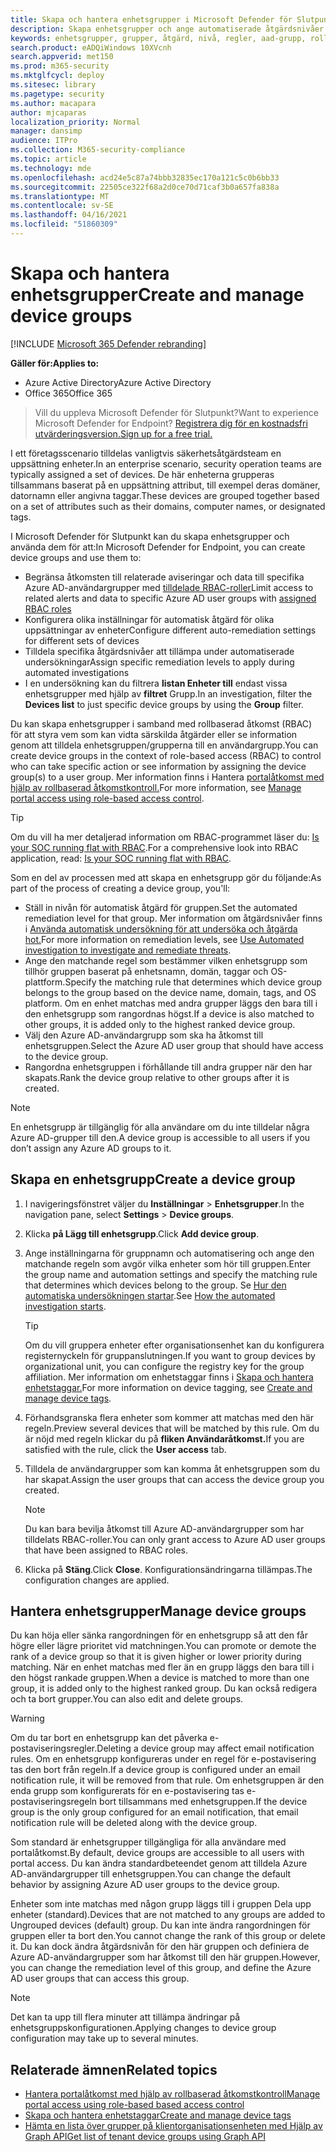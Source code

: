 ```yaml
---
title: Skapa och hantera enhetsgrupper i Microsoft Defender för Slutpunkt
description: Skapa enhetsgrupper och ange automatiserade åtgärdsnivåer för dem genom att ange de regler som gäller för gruppen
keywords: enhetsgrupper, grupper, åtgärd, nivå, regler, aad-grupp, roll, tilldela, rangordna
search.product: eADQiWindows 10XVcnh
search.appverid: met150
ms.prod: m365-security
ms.mktglfcycl: deploy
ms.sitesec: library
ms.pagetype: security
ms.author: macapara
author: mjcaparas
localization_priority: Normal
manager: dansimp
audience: ITPro
ms.collection: M365-security-compliance
ms.topic: article
ms.technology: mde
ms.openlocfilehash: acd24e5c87a74bbb32835ec170a121c5c0b6bb33
ms.sourcegitcommit: 22505ce322f68a2d0ce70d71caf3b0a657fa838a
ms.translationtype: MT
ms.contentlocale: sv-SE
ms.lasthandoff: 04/16/2021
ms.locfileid: "51860309"
---
```

# <a name="create-and-manage-device-groups"></a><span data-ttu-id="7a037-104">Skapa och hantera enhetsgrupper</span><span class="sxs-lookup"><span data-stu-id="7a037-104">Create and manage device groups</span></span>

[!INCLUDE [Microsoft 365 Defender rebranding](../../includes/microsoft-defender.md)]


<span data-ttu-id="7a037-105">**Gäller för:**</span><span class="sxs-lookup"><span data-stu-id="7a037-105">**Applies to:**</span></span>
- <span data-ttu-id="7a037-106">Azure Active Directory</span><span class="sxs-lookup"><span data-stu-id="7a037-106">Azure Active Directory</span></span>
- <span data-ttu-id="7a037-107">Office 365</span><span class="sxs-lookup"><span data-stu-id="7a037-107">Office 365</span></span>

> <span data-ttu-id="7a037-108">Vill du uppleva Microsoft Defender för Slutpunkt?</span><span class="sxs-lookup"><span data-stu-id="7a037-108">Want to experience Microsoft Defender for Endpoint?</span></span> [<span data-ttu-id="7a037-109">Registrera dig för en kostnadsfri utvärderingsversion.</span><span class="sxs-lookup"><span data-stu-id="7a037-109">Sign up for a free trial.</span></span>](https://www.microsoft.com/microsoft-365/windows/microsoft-defender-atp?ocid=docs-wdatp-exposedapis-abovefoldlink)


<span data-ttu-id="7a037-110">I ett företagsscenario tilldelas vanligtvis säkerhetsåtgärdsteam en uppsättning enheter.</span><span class="sxs-lookup"><span data-stu-id="7a037-110">In an enterprise scenario, security operation teams are typically assigned a set of devices.</span></span> <span data-ttu-id="7a037-111">De här enheterna grupperas tillsammans baserat på en uppsättning attribut, till exempel deras domäner, datornamn eller angivna taggar.</span><span class="sxs-lookup"><span data-stu-id="7a037-111">These devices are grouped together based on a set of attributes such as their domains, computer names, or designated tags.</span></span>

<span data-ttu-id="7a037-112">I Microsoft Defender för Slutpunkt kan du skapa enhetsgrupper och använda dem för att:</span><span class="sxs-lookup"><span data-stu-id="7a037-112">In Microsoft Defender for Endpoint, you can create device groups and use them to:</span></span>
- <span data-ttu-id="7a037-113">Begränsa åtkomsten till relaterade aviseringar och data till specifika Azure AD-användargrupper med [tilldelade RBAC-roller](rbac.md)</span><span class="sxs-lookup"><span data-stu-id="7a037-113">Limit access to related alerts and data to specific Azure AD user groups with [assigned RBAC roles](rbac.md)</span></span> 
- <span data-ttu-id="7a037-114">Konfigurera olika inställningar för automatisk åtgärd för olika uppsättningar av enheter</span><span class="sxs-lookup"><span data-stu-id="7a037-114">Configure different auto-remediation settings for different sets of devices</span></span>
- <span data-ttu-id="7a037-115">Tilldela specifika åtgärdsnivåer att tillämpa under automatiserade undersökningar</span><span class="sxs-lookup"><span data-stu-id="7a037-115">Assign specific remediation levels to apply during automated investigations</span></span>
- <span data-ttu-id="7a037-116">I en undersökning kan du filtrera **listan Enheter till** endast vissa enhetsgrupper med hjälp av **filtret** Grupp.</span><span class="sxs-lookup"><span data-stu-id="7a037-116">In an investigation, filter the **Devices list** to just specific device groups by using the **Group** filter.</span></span>

<span data-ttu-id="7a037-117">Du kan skapa enhetsgrupper i samband med rollbaserad åtkomst (RBAC) för att styra vem som kan vidta särskilda åtgärder eller se information genom att tilldela enhetsgruppen/grupperna till en användargrupp.</span><span class="sxs-lookup"><span data-stu-id="7a037-117">You can create device groups in the context of role-based access (RBAC) to control who can take specific action or see information by assigning the device group(s) to a user group.</span></span> <span data-ttu-id="7a037-118">Mer information finns i Hantera [portalåtkomst med hjälp av rollbaserad åtkomstkontroll.](rbac.md)</span><span class="sxs-lookup"><span data-stu-id="7a037-118">For more information, see [Manage portal access using role-based access control](rbac.md).</span></span>

>[!TIP]
> <span data-ttu-id="7a037-119">Om du vill ha mer detaljerad information om RBAC-programmet läser du: [Is your SOC running flat with RBAC](https://techcommunity.microsoft.com/t5/Windows-Defender-ATP/Is-your-SOC-running-flat-with-limited-RBAC/ba-p/320015).</span><span class="sxs-lookup"><span data-stu-id="7a037-119">For a comprehensive look into RBAC application, read: [Is your SOC running flat with RBAC](https://techcommunity.microsoft.com/t5/Windows-Defender-ATP/Is-your-SOC-running-flat-with-limited-RBAC/ba-p/320015).</span></span>

<span data-ttu-id="7a037-120">Som en del av processen med att skapa en enhetsgrupp gör du följande:</span><span class="sxs-lookup"><span data-stu-id="7a037-120">As part of the process of creating a device group, you'll:</span></span>
- <span data-ttu-id="7a037-121">Ställ in nivån för automatisk åtgärd för gruppen.</span><span class="sxs-lookup"><span data-stu-id="7a037-121">Set the automated remediation level for that group.</span></span> <span data-ttu-id="7a037-122">Mer information om åtgärdsnivåer finns i [Använda automatisk undersökning för att undersöka och åtgärda hot.](automated-investigations.md)</span><span class="sxs-lookup"><span data-stu-id="7a037-122">For more information on remediation levels, see [Use Automated investigation to investigate and remediate threats](automated-investigations.md).</span></span>
- <span data-ttu-id="7a037-123">Ange den matchande regel som bestämmer vilken enhetsgrupp som tillhör gruppen baserat på enhetsnamn, domän, taggar och OS-plattform.</span><span class="sxs-lookup"><span data-stu-id="7a037-123">Specify the matching rule that determines which device group belongs to the group based on the device name, domain, tags, and OS platform.</span></span> <span data-ttu-id="7a037-124">Om en enhet matchas med andra grupper läggs den bara till i den enhetsgrupp som rangordnas högst.</span><span class="sxs-lookup"><span data-stu-id="7a037-124">If a device is also matched to other groups, it is added only to the highest ranked device group.</span></span>
- <span data-ttu-id="7a037-125">Välj den Azure AD-användargrupp som ska ha åtkomst till enhetsgruppen.</span><span class="sxs-lookup"><span data-stu-id="7a037-125">Select the Azure AD user group that should have access to the device group.</span></span>
- <span data-ttu-id="7a037-126">Rangordna enhetsgruppen i förhållande till andra grupper när den har skapats.</span><span class="sxs-lookup"><span data-stu-id="7a037-126">Rank the device group relative to other groups after it is created.</span></span>

>[!NOTE]
><span data-ttu-id="7a037-127">En enhetsgrupp är tillgänglig för alla användare om du inte tilldelar några Azure AD-grupper till den.</span><span class="sxs-lookup"><span data-stu-id="7a037-127">A device group is accessible to all users if you don’t assign any Azure AD groups to it.</span></span>

## <a name="create-a-device-group"></a><span data-ttu-id="7a037-128">Skapa en enhetsgrupp</span><span class="sxs-lookup"><span data-stu-id="7a037-128">Create a device group</span></span>

1. <span data-ttu-id="7a037-129">I navigeringsfönstret väljer du **Inställningar**  >  **Enhetsgrupper**.</span><span class="sxs-lookup"><span data-stu-id="7a037-129">In the navigation pane, select **Settings** > **Device groups**.</span></span>

2. <span data-ttu-id="7a037-130">Klicka **på Lägg till enhetsgrupp**.</span><span class="sxs-lookup"><span data-stu-id="7a037-130">Click **Add device group**.</span></span>

3. <span data-ttu-id="7a037-131">Ange inställningarna för gruppnamn och automatisering och ange den matchande regeln som avgör vilka enheter som hör till gruppen.</span><span class="sxs-lookup"><span data-stu-id="7a037-131">Enter the group name and automation settings and specify the matching rule that determines which devices belong to the group.</span></span> <span data-ttu-id="7a037-132">Se [Hur den automatiska undersökningen startar](automated-investigations.md#how-the-automated-investigation-starts).</span><span class="sxs-lookup"><span data-stu-id="7a037-132">See [How the automated investigation starts](automated-investigations.md#how-the-automated-investigation-starts).</span></span>

    >[!TIP]
    ><span data-ttu-id="7a037-133">Om du vill gruppera enheter efter organisationsenhet kan du konfigurera registernyckeln för gruppanslutningen.</span><span class="sxs-lookup"><span data-stu-id="7a037-133">If you want to group devices by organizational unit, you can configure the registry key for the group affiliation.</span></span> <span data-ttu-id="7a037-134">Mer information om enhetstaggar finns i [Skapa och hantera enhetstaggar.](machine-tags.md)</span><span class="sxs-lookup"><span data-stu-id="7a037-134">For more information on device tagging, see [Create and manage device tags](machine-tags.md).</span></span>

4. <span data-ttu-id="7a037-135">Förhandsgranska flera enheter som kommer att matchas med den här regeln.</span><span class="sxs-lookup"><span data-stu-id="7a037-135">Preview several devices that will be matched by this rule.</span></span> <span data-ttu-id="7a037-136">Om du är nöjd med regeln klickar du på **fliken Användaråtkomst.**</span><span class="sxs-lookup"><span data-stu-id="7a037-136">If you are satisfied with the rule, click the **User access** tab.</span></span>

5. <span data-ttu-id="7a037-137">Tilldela de användargrupper som kan komma åt enhetsgruppen som du har skapat.</span><span class="sxs-lookup"><span data-stu-id="7a037-137">Assign the user groups that can access the device group you created.</span></span>

    >[!NOTE]
    ><span data-ttu-id="7a037-138">Du kan bara bevilja åtkomst till Azure AD-användargrupper som har tilldelats RBAC-roller.</span><span class="sxs-lookup"><span data-stu-id="7a037-138">You can only grant access to Azure AD user groups that have been assigned to RBAC roles.</span></span>

6. <span data-ttu-id="7a037-139">Klicka på **Stäng**.</span><span class="sxs-lookup"><span data-stu-id="7a037-139">Click **Close**.</span></span> <span data-ttu-id="7a037-140">Konfigurationsändringarna tillämpas.</span><span class="sxs-lookup"><span data-stu-id="7a037-140">The configuration changes are applied.</span></span>

## <a name="manage-device-groups"></a><span data-ttu-id="7a037-141">Hantera enhetsgrupper</span><span class="sxs-lookup"><span data-stu-id="7a037-141">Manage device groups</span></span>

<span data-ttu-id="7a037-142">Du kan höja eller sänka rangordningen för en enhetsgrupp så att den får högre eller lägre prioritet vid matchningen.</span><span class="sxs-lookup"><span data-stu-id="7a037-142">You can promote or demote the rank of a device group so that it is given higher or lower priority during matching.</span></span> <span data-ttu-id="7a037-143">När en enhet matchas med fler än en grupp läggs den bara till i den högst rankade gruppen.</span><span class="sxs-lookup"><span data-stu-id="7a037-143">When a device is matched to more than one group, it is added only to the highest ranked group.</span></span> <span data-ttu-id="7a037-144">Du kan också redigera och ta bort grupper.</span><span class="sxs-lookup"><span data-stu-id="7a037-144">You can also edit and delete groups.</span></span>

>[!WARNING]
><span data-ttu-id="7a037-145">Om du tar bort en enhetsgrupp kan det påverka e-postaviseringsregler.</span><span class="sxs-lookup"><span data-stu-id="7a037-145">Deleting a device group may affect email notification rules.</span></span> <span data-ttu-id="7a037-146">Om en enhetsgrupp konfigureras under en regel för e-postavisering tas den bort från regeln.</span><span class="sxs-lookup"><span data-stu-id="7a037-146">If a device group is configured under an email notification rule, it will be removed from that rule.</span></span> <span data-ttu-id="7a037-147">Om enhetsgruppen är den enda grupp som konfigurerats för en e-postavisering tas e-postaviseringsregeln bort tillsammans med enhetsgruppen.</span><span class="sxs-lookup"><span data-stu-id="7a037-147">If the device group is the only group configured for an email notification, that email notification rule will be deleted along with the device group.</span></span>

<span data-ttu-id="7a037-148">Som standard är enhetsgrupper tillgängliga för alla användare med portalåtkomst.</span><span class="sxs-lookup"><span data-stu-id="7a037-148">By default, device groups are accessible to all users with portal access.</span></span> <span data-ttu-id="7a037-149">Du kan ändra standardbeteendet genom att tilldela Azure AD-användargrupper till enhetsgruppen.</span><span class="sxs-lookup"><span data-stu-id="7a037-149">You can change the default behavior by assigning Azure AD user groups to the device group.</span></span>

<span data-ttu-id="7a037-150">Enheter som inte matchas med någon grupp läggs till i gruppen Dela upp enheter (standard).</span><span class="sxs-lookup"><span data-stu-id="7a037-150">Devices that are not matched to any groups are added to Ungrouped devices (default) group.</span></span> <span data-ttu-id="7a037-151">Du kan inte ändra rangordningen för gruppen eller ta bort den.</span><span class="sxs-lookup"><span data-stu-id="7a037-151">You cannot change the rank of this group or delete it.</span></span> <span data-ttu-id="7a037-152">Du kan dock ändra åtgärdsnivån för den här gruppen och definiera de Azure AD-användargrupper som har åtkomst till den här gruppen.</span><span class="sxs-lookup"><span data-stu-id="7a037-152">However, you can change the remediation level of this group, and define the Azure AD user groups that can access this group.</span></span>

>[!NOTE]
> <span data-ttu-id="7a037-153">Det kan ta upp till flera minuter att tillämpa ändringar på enhetsgruppskonfigurationen.</span><span class="sxs-lookup"><span data-stu-id="7a037-153">Applying changes to device group configuration may take up to several minutes.</span></span>

## <a name="related-topics"></a><span data-ttu-id="7a037-154">Relaterade ämnen</span><span class="sxs-lookup"><span data-stu-id="7a037-154">Related topics</span></span>

- [<span data-ttu-id="7a037-155">Hantera portalåtkomst med hjälp av rollbaserad åtkomstkontroll</span><span class="sxs-lookup"><span data-stu-id="7a037-155">Manage portal access using role-based based access control</span></span>](rbac.md)
- [<span data-ttu-id="7a037-156">Skapa och hantera enhetstaggar</span><span class="sxs-lookup"><span data-stu-id="7a037-156">Create and manage device tags</span></span>](machine-tags.md)
- [<span data-ttu-id="7a037-157">Hämta en lista över grupper på klientorganisationsenheten med Hjälp av Graph API</span><span class="sxs-lookup"><span data-stu-id="7a037-157">Get list of tenant device groups using Graph API</span></span>](https://docs.microsoft.com/graph/api/device-list-memberof)
